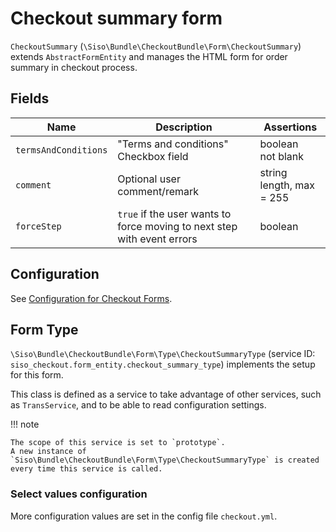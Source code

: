 # Checkout summary form

`CheckoutSummary` (`\Siso\Bundle\CheckoutBundle\Form\CheckoutSummary`)
extends `AbstractFormEntity`
and manages the HTML form for order summary in checkout process.

## Fields

|Name|Description|Assertions|
|--- |--- |--- |
|`termsAndConditions`|"Terms and conditions" Checkbox field|boolean</br>not blank|
|`comment`|Optional user comment/remark|string</br>length, max = 255|
|`forceStep`|`true` if the user wants to force moving to next step with event errors|boolean|

## Configuration

See [Configuration for Checkout Forms](../configuration_for_checkout_forms.md).

## Form Type

`\Siso\Bundle\CheckoutBundle\Form\Type\CheckoutSummaryType`
(service ID: `siso_checkout.form_entity.checkout_summary_type`)
implements the setup for this form.

This class is defined as a service to take advantage of other services, such as `TransService`,
and to be able to read configuration settings.

!!! note

    The scope of this service is set to `prototype`.
    A new instance of  `Siso\Bundle\CheckoutBundle\Form\Type\CheckoutSummaryType` is created every time this service is called.

### Select values configuration

More configuration values are set in the config file `checkout.yml`.
